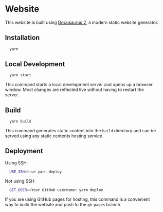 # Website

This website is built using [Docusaurus 2](https://docusaurus.io/), a modern static website generator.

## Installation

```zsh
  yarn
```

## Local Development

```zsh
  yarn start
```

This command starts a local development server and opens up a browser window. Most changes are reflected live without having to restart the server.

## Build

```zsh
  yarn build
```

This command generates static content into the `build` directory and can be served using any static contents hosting service.

## Deployment

Using SSH:

```zsh
  USE_SSH=true yarn deploy
```

Not using SSH:

```zsh
  GIT_USER=<Your GitHub username> yarn deploy
```

If you are using GitHub pages for hosting, this command is a convenient way to build the website and push to the `gh-pages` branch.
